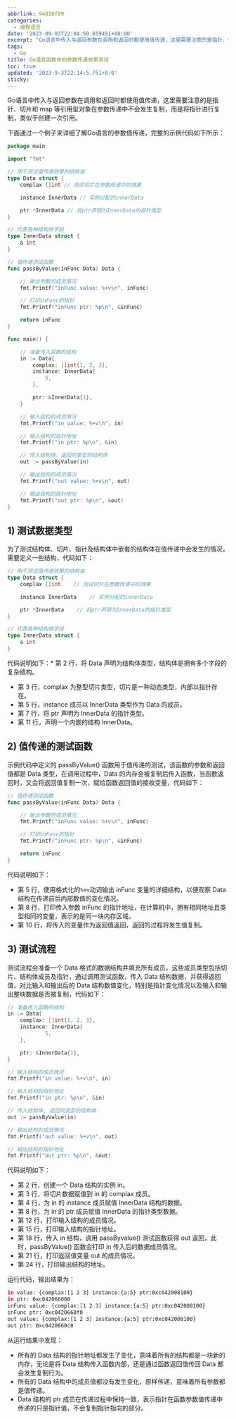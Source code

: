 ```yaml
---
abbrlink: 94816f89
categories:
  - 编程语言
date: '2023-09-03T22:04:50.659451+08:00'
excerpt: "Go语言中传入与返回参数在调用和返回时都使用值传递，这里需要注意的是指针、切片和\_map\_等引用型对象在参数传递中不会发生复制，而是将指针进行复制，类似于创建一次引用。\_"
tags:
  - Go
title: Go语言函数中的参数传递效果测试
toc: true
updated: '2023-9-3T22:14:5.751+8:0'
sticky:
---
```

Go语言中传入与返回参数在调用和返回时都使用值传递，这里需要注意的是指针、切片和 map 等引用型对象在参数传递中不会发生复制，而是将指针进行复制，类似于创建一次引用。

下面通过一个例子来详细了解Go语言的参数值传递，完整的示例代码如下所示：

```go
package main

import "fmt"

// 用于测试值传递效果的结构体
type Data struct {
    complax []int // 测试切片在参数传递中的效果

    instance InnerData // 实例分配的innerData

    ptr *InnerData // 将ptr声明为InnerData的指针类型
}

// 代表各种结构体字段
type InnerData struct {
    a int
}

// 值传递测试函数
func passByValue(inFunc Data) Data {

    // 输出参数的成员情况
    fmt.Printf("inFunc value: %+v\n", inFunc)

    // 打印inFunc的指针
    fmt.Printf("inFunc ptr: %p\n", &inFunc)

    return inFunc
}

func main() {

    // 准备传入函数的结构
    in := Data{
        complax: []int{1, 2, 3},
        instance: InnerData{
            5,
        },

        ptr: &InnerData{1},
    }

    // 输入结构的成员情况
    fmt.Printf("in value: %+v\n", in)

    // 输入结构的指针地址
    fmt.Printf("in ptr: %p\n", &in)

    // 传入结构体，返回同类型的结构体
    out := passByValue(in)

    // 输出结构的成员情况
    fmt.Printf("out value: %+v\n", out)

    // 输出结构的指针地址
    fmt.Printf("out ptr: %p\n", &out)
}
```

## 1) 测试数据类型

为了测试结构体、切片、指针及结构体中嵌套的结构体在值传递中会发生的情况，需要定义一些结构，代码如下：

```go
// 用于测试值传递效果的结构体
type Data struct {
    complax []int    // 测试切片在参数传递中的效果

    instance InnerData    // 实例分配的innerData

    ptr *InnerData    // 将ptr声明为InnerData的指针类型
}

// 代表各种结构体字段
type InnerData struct {
    a int
}
```

代码说明如下：* 第 2 行，将 Data 声明为结构体类型，结构体是拥有多个字段的复杂结构。

* 第 3 行，complax 为整型切片类型，切片是一种动态类型，内部以指针存在。
* 第 5 行，instance 成员以 InnerData 类型作为 Data 的成员。
* 第 7 行，将 ptr 声明为 InnerData 的指针类型。
* 第 11 行，声明一个内嵌的结构 InnerData。

## 2) 值传递的测试函数

示例代码中定义的 passByValue() 函数用于值传递的测试，该函数的参数和返回值都是 Data 类型，在调用过程中，Data 的内存会被复制后传入函数，当函数返回时，又会将返回值复制一次，赋给函数返回值的接收变量，代码如下：

```go
// 值传递测试函数
func passByValue(inFunc Data) Data {

    // 输出参数的成员情况
    fmt.Printf("inFunc value: %+v\n", inFunc)

    // 打印inFunc的指针
    fmt.Printf("inFunc ptr: %p\n", &inFunc)

    return inFunc
}
```

代码说明如下：

* 第 5 行，使用格式化的`%+v`动词输出 inFunc 变量的详细结构，以便观察 Data 结构在传递前后内部数值的变化情况。
* 第 8 行，打印传入参数 inFunc 的指针地址，在计算机中，拥有相同地址且类型相同的变量，表示的是同一块内存区域。
* 第 10 行，将传入的变量作为返回值返回，返回的过程将发生值复制。

## 3) 测试流程

测试流程会准备一个 Data 格式的数据结构并填充所有成员，这些成员类型包括切片、结构体成员及指针，通过调用测试函数，传入 Data 结构数据，并获得返回值，对比输入和输出后的 Data 结构数值变化，特别是指针变化情况以及输入和输出整块数据是否被复制，代码如下：

```go
// 准备传入函数的结构
in := Data{
    complax: []int{1, 2, 3},
    instance: InnerData{
            5,
    },

    ptr: &InnerData{1},
}

// 输入结构的成员情况
fmt.Printf("in value: %+v\n", in)

// 输入结构的指针地址
fmt.Printf("in ptr: %p\n", &in)

// 传入结构体, 返回同类型的结构体
out := passByValue(in)

// 输出结构的成员情况
fmt.Printf("out value: %+v\n", out)

// 输出结构的指针地址
fmt.Printf("out ptr: %p\n", &out)
```

代码说明如下：

* 第 2 行，创建一个 Data 结构的实例 in。
* 第 3 行，将切片数据赋值到 in 的 complax 成员。
* 第 4 行，为 in 的 instance 成员赋值 InnerData 结构的数据。
* 第 8 行，为 in 的 ptr 成员赋值 InnerData 的指针类型数据。
* 第 12 行，打印输入结构的成员情况。
* 第 15 行，打印输入结构的指针地址。
* 第 18 行，传入 in 结构，调用 passByvalue() 测试函数获得 out 返回，此时，passByValue() 函数会打印 in 传入后的数据成员情况。
* 第 21 行，打印返回值变量 out 的成员情况。
* 第 24 行，打印输出结构的地址。

运行代码，输出结果为：

```bash
in value: {complax:[1 2 3] instance:{a:5} ptr:0xc042008100}
in ptr: 0xc042066060
inFunc value: {complax:[1 2 3] instance:{a:5} ptr:0xc042008100}
inFunc ptr: 0xc0420660f0
out value: {complax:[1 2 3] instance:{a:5} ptr:0xc042008100}
out ptr: 0xc0420660c0
```

从运行结果中发现：

* 所有的 Data 结构的指针地址都发生了变化，意味着所有的结构都是一块新的内存，无论是将 Data 结构传入函数内部，还是通过函数返回值传回 Data 都会发生复制行为。
* 所有的 Data 结构中的成员值都没有发生变化，原样传递，意味着所有参数都是值传递。
* Data 结构的 ptr 成员在传递过程中保持一致，表示指针在函数参数值传递中传递的只是指针值，不会复制指针指向的部分。
